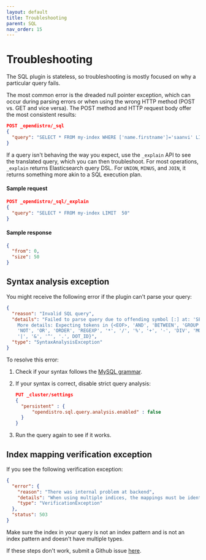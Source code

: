 ```yaml
---
layout: default
title: Troubleshooting
parent: SQL
nav_order: 15
---
```


# Troubleshooting

The SQL plugin is stateless, so troubleshooting is mostly focused on why a particular query fails.

The most common error is the dreaded null pointer exception, which can occur during parsing errors or when using the wrong HTTP method (POST vs. GET and vice versa). The POST method and HTTP request body offer the most consistent results:

```json
POST _opendistro/_sql
{
  "query": "SELECT * FROM my-index WHERE ['name.firstname']='saanvi' LIMIT 5"
}
```

If a query isn't behaving the way you expect, use the `_explain` API to see the translated query, which you can then troubleshoot. For most operations, `_explain` returns Elasticsearch query DSL. For `UNION`, `MINUS`, and `JOIN`, it returns something more akin to a SQL execution plan.

#### Sample request

```json
POST _opendistro/_sql/_explain
{
  "query": "SELECT * FROM my-index LIMIT  50"
}
```


#### Sample response

```json
{
  "from": 0,
  "size": 50
}
```

## Syntax analysis exception

You might receive the following error if the plugin can't parse your query:

```json
{
  "reason": "Invalid SQL query",
  "details": "Failed to parse query due to offending symbol [:] at: 'SELECT * FROM xxx WHERE xxx:' <--- HERE...
    More details: Expecting tokens in {<EOF>, 'AND', 'BETWEEN', 'GROUP', 'HAVING', 'IN', 'IS', 'LIKE', 'LIMIT',
    'NOT', 'OR', 'ORDER', 'REGEXP', '*', '/', '%', '+', '-', 'DIV', 'MOD', '=', '>', '<', '!',
    '|', '&', '^', '.', DOT_ID}",
  "type": "SyntaxAnalysisException"
}
```

To resolve this error:

1. Check if your syntax follows the [MySQL grammar](https://dev.mysql.com/doc/refman/8.0/en/).
2. If your syntax is correct, disable strict query analysis:

    ```json
    PUT _cluster/settings
    {
      "persistent" : {
          "opendistro.sql.query.analysis.enabled" : false
      }
    }
    ```

3. Run the query again to see if it works.

## Index mapping verification exception

If you see the following verification exception:

```json
{
  "error": {
    "reason": "There was internal problem at backend",
    "details": "When using multiple indices, the mappings must be identical.",
    "type": "VerificationException"
  },
  "status": 503
}
```

Make sure the index in your query is not an index pattern and is not an index pattern and doesn't have multiple types.

If these steps don't work, submit a Github issue [here](https://github.com/opendistro-for-elasticsearch/sql/issues).

